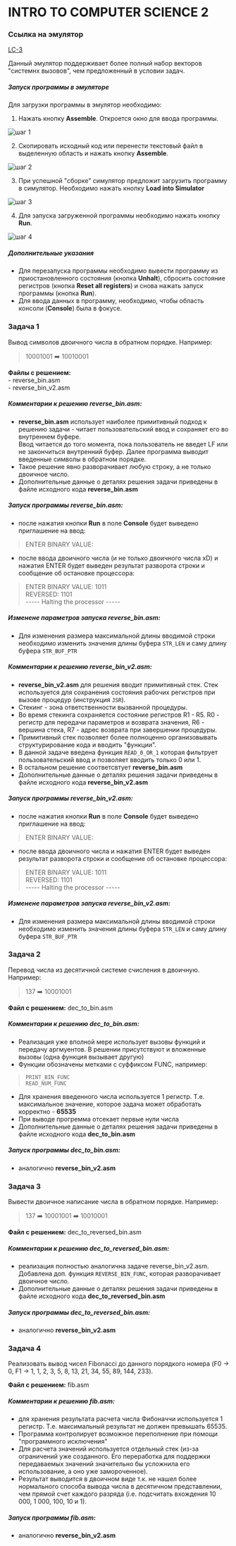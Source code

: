 # INTRO TO COMPUTER SCIENCE 2

### Ссылка на эмулятор
[LC-3](https://courses.grainger.illinois.edu/ece220/fa2019/lc3web_old/index.html)

Данный эмулятор поддерживает более полный набор векторов "системнх вызовов", чем предложенный в условии задач.

##### Запуск программы в эмуляторе

Для загрузки программы в эмулятор необходимо:  

1. Нажать кнопку **Assemble**. Откроется окно для ввода программы.

![шаг 1](step1.png)

2. Скопировать исходный код или перенести текстовый файл в выделенную область и нажать кнопку **Assemble**.

![шаг 2](step2.png)

3. При успешной "сборке" симулятор предложит загрузить программу в симулятор. Необходимо нажать кнопку **Load into Simulator**  

![шаг 3](step3.png)

4. Для запуска загруженной программы необходимо нажать кнопку **Run**.

![шаг 4](step4.png)

##### Дополнительные указания

 - Для перезапуска программы необходимо вывести программу из приостановленного состояния (кнопка **Unhalt**), сбросить состояние регистров (кнопка **Reset all registers**) и снова нажать запуск программы (кнопка **Run**).
 - Для ввода данных в программу, необходимо, чтобы область консоли (**Console**) была в фокусе.


### Задача 1

Вывод символов двоичного числа в обратном порядке. Например:

> 10001001 ➡️ 10010001

**Файлы с решением:**  
    - reverse_bin.asm  
    - reverse_bin_v2.asm  

##### Комментарии к решению reverse_bin.asm:

 - **reverse_bin.asm** использует наиболее примитивный подход к решению задачи - читает пользовательский ввод и сохраняет его во внутреннем буфере.  
 Ввод читается до того момента, пока пользователь не введет LF или не закончиться внутренний буфер. Далее программа выводит введенные символы в обратном порядке.
  - Такое решение явно разворачивает любую строку, а не только двоичное число.
  - Дополнительные данные о деталях решения задачи приведены в файле исходного кода **reverse_bin.asm**

##### Запуск программы reverse_bin.asm:

 - после нажатия кнопки **Run** в поле **Console** будет выведено приглашение на ввод:

> ENTER BINARY VALUE: 

 - после ввода двоичного числа (и не только двоичного числа xD) и нажатия ENTER будет выведен результат разворота строки и сообщение об остановке процессора:

 > ENTER BINARY VALUE: 1011  
 > REVERSED: 1101  
 > ----- Halting the processor -----  


##### Изменене параметров запуска reverse_bin.asm:

 - Для изменения размера максимальной длины вводимой строки необходимо изменить значения длины буфера `STR_LEN` и саму длину буфера `STR_BUF_PTR`

 ##### Комментарии к решению reverse_bin_v2.asm:

 - **reverse_bin_v2.asm** для решения вводит примитивный стек. Стек используется для сохранения состояния рабочих регистров при вызове процедур (инструкция `JSR`).
 - Стекинг - зона ответственности вызванной процедуры.
 - Во время стекинга сохраняется состояние регистров R1 - R5. R0 - регистр для передачи параметров и возврата значения, R6 - вершина стека, R7 - адрес возврата при завершении процедуры.
 - Примитивный стек позволяет более полноценно организовывать структурирование кода и вводить "функции".
 - В данной задаче введена функция `READ_0_OR_1` которая фильтрует пользовательский ввод и позволяет вводить только 0 или 1.
 - В остальном решение соответсвтует **reverse_bin.asm**
 - Дополнительные данные о деталях решения задачи приведены в файле исходного кода **reverse_bin_v2.asm**

##### Запуск программы reverse_bin_v2.asm:

 - после нажатия кнопки **Run** в поле **Console** будет выведено приглашение на ввод:

> ENTER BINARY VALUE:  

 - после ввода двоичного числа и нажатия ENTER будет выведен результат разворота строки и сообщение об остановке процессора:

 > ENTER BINARY VALUE: 1011  
 > REVERSED: 1101  
 > ----- Halting the processor -----  


##### Изменене параметров запуска reverse_bin_v2.asm:

 - Для изменения размера максимальной длины вводимой строки необходимо изменить значения длины буфера `STR_LEN` и саму длину буфера `STR_BUF_PTR`

### Задача 2

Перевод числа из десятичной системе счисления в двоичную. Например:

> 137 ➡️ 10001001

**Файл с решением:** dec_to_bin.asm

##### Комментарии к решению dec_to_bin.asm:

 - Реализация уже вполной мере использует вызовы функций и передачу аргмуентов. В решении присутствуют и вложенные вызовы (одна функция вызывает другую)
 - Функции обозначены метками с суффиксом FUNC, например:
 > `PRINT_BIN_FUNC`  
 > `READ_NUM_FUNC`  
 - Для хранения введенного числа используется 1 регистр. Т.е. максимальное значение, которое задача может обработать корректно - **65535**
 - При выводе прогремма отсекает первые нули числа
 - Дополнительные данные о деталях решения задачи приведены в файле исходного кода **dec_to_bin.asm**

##### Запуск программы dec_to_bin.asm:

 - аналогично **reverse_bin_v2.asm**

### Задача 3

Вывести двоичное написание числа в обратном порядке. Например:

> 137 ➡️ 10001001 ➡️ 10010001

**Файл с решением:** dec_to_reversed_bin.asm

##### Комментарии к решению dec_to_reversed_bin.asm:

 - реализация полностью аналогична задаче reverse_bin_v2.asm. Добавлена доп. функция `REVERSE_BIN_FUNC`, которая разворачивает двоичное число.
 - Дополнительные данные о деталях решения задачи приведены в файле исходного кода **dec_to_reversed_bin.asm**

##### Запуск программы dec_to_reversed_bin.asm:

 - аналогично **reverse_bin_v2.asm**

### Задача 4

Реализовать вывод чисел Fibonacci до данного порядкого номера (F0 -> 0, F1 -> 1, 1, 2, 3, 5, 8, 13, 21, 34, 55, 89, 144, 233).

**Файл с решением:** fib.asm

##### Комментарии к решению fib.asm:

 - для хранения результата расчета числа Фибоначчи используется 1 регистр. Т.е. максимальный результат не должен превышать 65535.
 - Программа контролирует возможное переполнение при помощи "программного исключения"
 - Для расчета значений используется отдельный стек (из-за ограничений уже созданного. Его переработка для поддержки передаваемых значений значительно бы усложнила его использование, а оно уже замороченное).
 - Результат выводится в двоичном виде т.к. не нашел более нормального способа вывода числа в десятичном представлении, чем прямой счет каждого разряда (i.e. подсчитать вхождения 10 000, 1 000, 100, 10 и 1).

##### Запуск программы fib.asm:

 - аналогично **reverse_bin_v2.asm**
